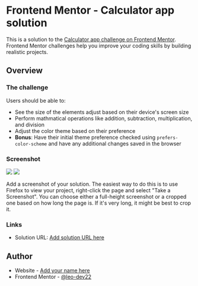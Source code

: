 # Frontend Mentor - Calculator app solution

This is a solution to the [Calculator app challenge on Frontend Mentor](https://www.frontendmentor.io/challenges/calculator-app-9lteq5N29). Frontend Mentor challenges help you improve your coding skills by building realistic projects. 


## Overview

### The challenge

Users should be able to:

- See the size of the elements adjust based on their device's screen size
- Perform mathmatical operations like addition, subtraction, multiplication, and division
- Adjust the color theme based on their preference
- **Bonus**: Have their initial theme preference checked using `prefers-color-scheme` and have any additional changes saved in the browser

### Screenshot

![](.images/calculator-desktop-img.jpg)
![](.images/calculator-mobile-img.jpg)

Add a screenshot of your solution. The easiest way to do this is to use Firefox to view your project, right-click the page and select "Take a Screenshot". You can choose either a full-height screenshot or a cropped one based on how long the page is. If it's very long, it might be best to crop it.



### Links

- Solution URL: [Add solution URL here](https://leo-dev22.github.io/calculator/)



## Author

- Website - [Add your name here](https://www.your-site.com)
- Frontend Mentor - [@leo-dev22](https://www.frontendmentor.io/profile/leo-dev22)


